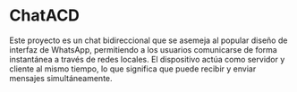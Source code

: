 # ChatACD
Este proyecto es un chat bidireccional que se asemeja al popular diseño de interfaz de WhatsApp, permitiendo a los usuarios comunicarse de forma instantánea a través de redes locales. El dispositivo actúa como servidor y cliente al mismo tiempo, lo que significa que puede recibir y enviar mensajes simultáneamente.
